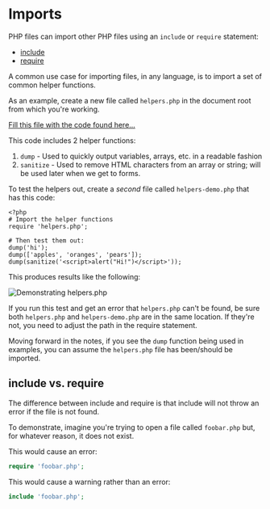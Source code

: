 # Imports
PHP files can import other PHP files using an `include` or `require` statement:

+ [include](http://php.net/manual/en/function.include.php)
+ [require](http://php.net/manual/en/function.require.php)

A common use case for importing files, in any language, is to import a set of common helper functions.

As an example, create a new file called `helpers.php` in the document root from which you're working.

[Fill this file with the code found here...](https://github.com/susanBuck/dwa15-php/blob/master/includes/helpers.php)

This code includes 2 helper functions:

1. `dump` - Used to quickly output variables, arrays, etc. in a readable fashion
2. `sanitize` - Used to remove HTML characters from an array or string; will be used later when we get to forms.

To test the helpers out, create a *second* file called `helpers-demo.php` that has this code:

```
<?php
# Import the helper functions
require 'helpers.php';

# Then test them out:
dump('hi');
dump(['apples', 'oranges', 'pears']);
dump(sanitize('<script>alert("Hi!")</script>'));
```

This produces results like the following:

<img src='http://making-the-internet.s3.amazonaws.com/php-toolsDemo@2x.png' style='max-width:704px;' alt='Demonstrating helpers.php'>

If you run this test and get an error that `helpers.php` can't be found, be sure both `helpers.php` and `helpers-demo.php` are in the same location. If they're not, you need to adjust the path in the require statement.

Moving forward in the notes, if you see the `dump` function being used in examples, you can assume the `helpers.php` file has been/should be imported.


## include vs. require
The difference between include and require is that include will not throw an error if the file is not found.

To demonstrate, imagine you're trying to open a file called `foobar.php` but, for whatever reason, it does not exist.

This would cause an error:
```php
require 'foobar.php';
```

This would cause a warning rather than an error:
```php
include 'foobar.php';
```

